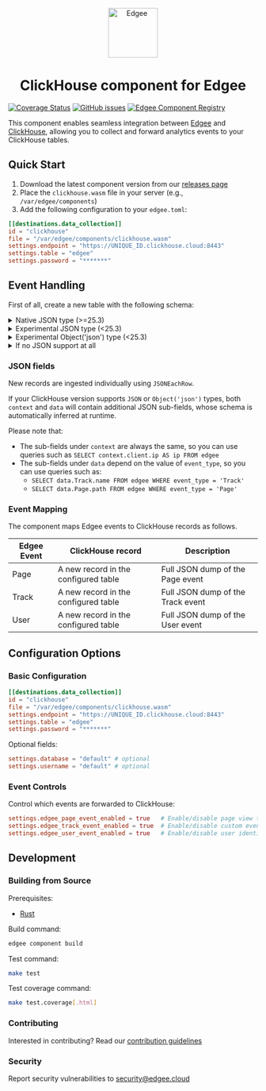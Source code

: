 <div align="center">
<p align="center">
  <a href="https://www.edgee.cloud">
    <picture>
      <source media="(prefers-color-scheme: dark)" srcset="https://cdn.edgee.cloud/img/component-dark.svg">
      <img src="https://cdn.edgee.cloud/img/component.svg" height="100" alt="Edgee">
    </picture>
  </a>
</p>
</div>

<h1 align="center">ClickHouse component for Edgee</h1>

[![Coverage Status](https://coveralls.io/repos/github/edgee-cloud/clickhouse-component/badge.svg)](https://coveralls.io/github/edgee-cloud/clickhouse-component)
[![GitHub issues](https://img.shields.io/github/issues/edgee-cloud/clickhouse-component.svg)](https://github.com/edgee-cloud/clickhouse-component/issues)
[![Edgee Component Registry](https://img.shields.io/badge/Edgee_Component_Registry-Public-green.svg)](https://www.edgee.cloud/edgee/clickhouse)


This component enables seamless integration between [Edgee](https://www.edgee.cloud) and [ClickHouse](https://clickhouse.com), allowing you to collect and forward analytics events to your ClickHouse tables.


## Quick Start

1. Download the latest component version from our [releases page](../../releases)
2. Place the `clickhouse.wasm` file in your server (e.g., `/var/edgee/components`)
3. Add the following configuration to your `edgee.toml`:

```toml
[[destinations.data_collection]]
id = "clickhouse"
file = "/var/edgee/components/clickhouse.wasm"
settings.endpoint = "https://UNIQUE_ID.clickhouse.cloud:8443"
settings.table = "edgee"
settings.password = "*******"
```


## Event Handling

First of all, create a new table with the following schema:

<details>
  <summary>Native JSON type (>=25.3)</summary>

  ```sql
  CREATE TABLE edgee (
      uuid UUID,
      event_type String,
      timestamp UInt64,
      timestamp_millis UInt64,
      timestamp_micros UInt64,
      consent Nullable(String),
      context JSON,
      data JSON
  ) ENGINE = MergeTree
  ORDER BY (timestamp_millis);
  ```

</details>

<details>
  <summary>Experimental JSON type (<25.3)</summary>

  ```sql
  SET enable_json_type = 1;
  CREATE TABLE edgee (
      uuid UUID,
      event_type String,
      timestamp UInt64,
      timestamp_millis UInt64,
      timestamp_micros UInt64,
      consent Nullable(String),
      context JSON,
      data JSON
  ) ENGINE = MergeTree
  ORDER BY (timestamp_millis);
  ```

</details>

<details>
  <summary>Experimental Object('json') type (<25.3)</summary>

  ```sql
  Set allow_experimental_object_type = 1;
  CREATE TABLE edgee (
      uuid UUID,
      event_type String,
      timestamp UInt64,
      timestamp_millis UInt64,
      timestamp_micros UInt64,
      consent Nullable(String),
      context Object('json'),
      data Object('json')
  ) ENGINE = MergeTree
  ORDER BY (timestamp_millis);
  ```

</details>

<details>
  <summary>If no JSON support at all</summary>

  ```sql
  CREATE TABLE edgee (
      uuid UUID,
      event_type String,
      timestamp UInt64,
      timestamp_millis UInt64,
      timestamp_micros UInt64,
      consent Nullable(String),
      context String,
      data String
  ) ENGINE = MergeTree
  ORDER BY (timestamp_millis);
  ```

</details>

### JSON fields

New records are ingested individually using `JSONEachRow`.

If your ClickHouse version supports `JSON` or `Object('json')` types, both `context` and `data` will contain additional JSON sub-fields, whose schema is automatically inferred at runtime.


Please note that:

- The sub-fields under `context` are always the same, so you can use queries such as `SELECT context.client.ip AS ip FROM edgee`
- The sub-fields under `data` depend on the value of `event_type`, so you can use queries such as:
  - `SELECT data.Track.name FROM edgee WHERE event_type = 'Track'`
  - `SELECT data.Page.path FROM edgee WHERE event_type = 'Page'`



### Event Mapping
The component maps Edgee events to ClickHouse records as follows.

| Edgee Event | ClickHouse record | Description |
|-------------|----------------|-------------|
| Page        | A new record in the configured table | Full JSON dump of the Page event |
| Track       | A new record in the configured table | Full JSON dump of the Track event |
| User        | A new record in the configured table | Full JSON dump of the User event |


## Configuration Options

### Basic Configuration
```toml
[[destinations.data_collection]]
id = "clickhouse"
file = "/var/edgee/components/clickhouse.wasm"
settings.endpoint = "https://UNIQUE_ID.clickhouse.cloud:8443"
settings.table = "edgee"
settings.password = "*******"
```

Optional fields:

```toml
settings.database = "default" # optional
settings.username = "default" # optional
```


### Event Controls
Control which events are forwarded to ClickHouse:
```toml
settings.edgee_page_event_enabled = true   # Enable/disable page view tracking
settings.edgee_track_event_enabled = true  # Enable/disable custom event tracking
settings.edgee_user_event_enabled = true   # Enable/disable user identification
```


## Development

### Building from Source
Prerequisites:
- [Rust](https://www.rust-lang.org/tools/install)

Build command:
```bash
edgee component build
```

Test command:
```bash
make test
```

Test coverage command:
```bash
make test.coverage[.html]
```

### Contributing
Interested in contributing? Read our [contribution guidelines](./CONTRIBUTING.md)

### Security
Report security vulnerabilities to [security@edgee.cloud](mailto:security@edgee.cloud)

